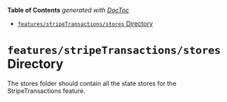 <!-- START doctoc generated TOC please keep comment here to allow auto update -->
<!-- DON'T EDIT THIS SECTION, INSTEAD RE-RUN doctoc TO UPDATE -->

**Table of Contents** _generated with [DocToc](https://github.com/thlorenz/doctoc)_

- [`features/stripeTransactions/stores` Directory](#featuresstripetransactionsstores-directory)

<!-- END doctoc generated TOC please keep comment here to allow auto update -->

# `features/stripeTransactions/stores` Directory

The stores folder should contain all the state stores for the StripeTransactions feature.
